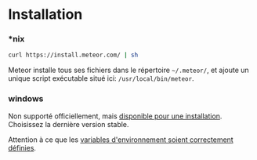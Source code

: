 # Installation

### *nix

```sh
curl https://install.meteor.com/ | sh
```

Meteor installe tous ses fichiers dans le répertoire `~/.meteor/`, et ajoute un unique script exécutable situé ici: `/usr/local/bin/meteor`.

### windows

Non supporté officiellement, mais [disponible pour une installation](http://win.meteor.com/). Choisissez la dernière version stable.

Attention à ce que les [variables d'environnement soient correctement définies](http://xahlee.info/mswin/env_var.html).